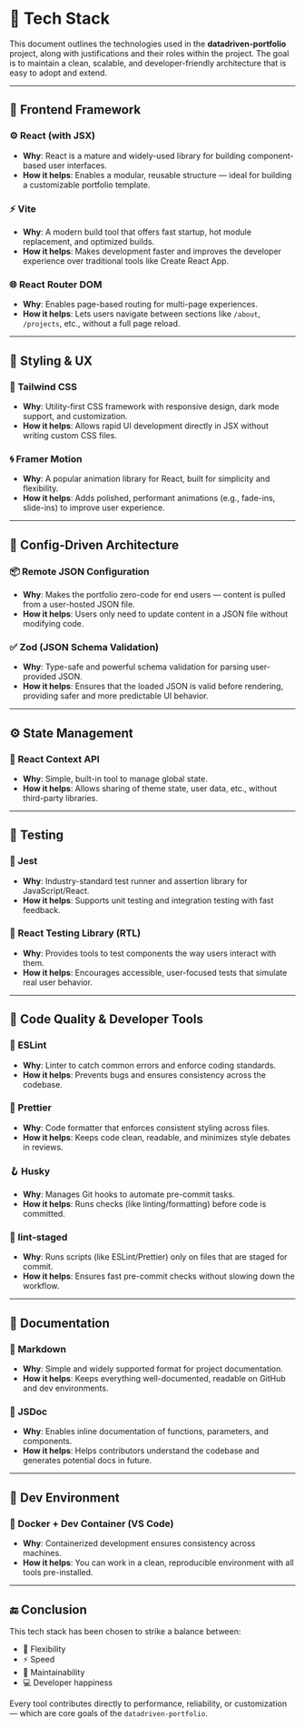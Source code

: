 # 🧰 Tech Stack

This document outlines the technologies used in the **datadriven-portfolio** project, along with justifications and their roles within the project. The goal is to maintain a clean, scalable, and developer-friendly architecture that is easy to adopt and extend.

---

## 🧱 Frontend Framework

### ⚙️ React (with JSX)

- **Why**: React is a mature and widely-used library for building component-based user interfaces.
- **How it helps**: Enables a modular, reusable structure — ideal for building a customizable portfolio template.

### ⚡ Vite

- **Why**: A modern build tool that offers fast startup, hot module replacement, and optimized builds.
- **How it helps**: Makes development faster and improves the developer experience over traditional tools like Create React App.

### 🌐 React Router DOM

- **Why**: Enables page-based routing for multi-page experiences.
- **How it helps**: Lets users navigate between sections like `/about`, `/projects`, etc., without a full page reload.

---

## 🎨 Styling & UX

### 🎨 Tailwind CSS

- **Why**: Utility-first CSS framework with responsive design, dark mode support, and customization.
- **How it helps**: Allows rapid UI development directly in JSX without writing custom CSS files.

### 🌀 Framer Motion

- **Why**: A popular animation library for React, built for simplicity and flexibility.
- **How it helps**: Adds polished, performant animations (e.g., fade-ins, slide-ins) to improve user experience.

---

## 🧩 Config-Driven Architecture

### 📦 Remote JSON Configuration

- **Why**: Makes the portfolio zero-code for end users — content is pulled from a user-hosted JSON file.
- **How it helps**: Users only need to update content in a JSON file without modifying code.

### ✅ Zod (JSON Schema Validation)

- **Why**: Type-safe and powerful schema validation for parsing user-provided JSON.
- **How it helps**: Ensures that the loaded JSON is valid before rendering, providing safer and more predictable UI behavior.

---

## ⚙️ State Management

### 🧠 React Context API

- **Why**: Simple, built-in tool to manage global state.
- **How it helps**: Allows sharing of theme state, user data, etc., without third-party libraries.

---

## 🧪 Testing

### 🧪 Jest

- **Why**: Industry-standard test runner and assertion library for JavaScript/React.
- **How it helps**: Supports unit testing and integration testing with fast feedback.

### 🧪 React Testing Library (RTL)

- **Why**: Provides tools to test components the way users interact with them.
- **How it helps**: Encourages accessible, user-focused tests that simulate real user behavior.

---

## 🧹 Code Quality & Developer Tools

### 🧼 ESLint

- **Why**: Linter to catch common errors and enforce coding standards.
- **How it helps**: Prevents bugs and ensures consistency across the codebase.

### 🧼 Prettier

- **Why**: Code formatter that enforces consistent styling across files.
- **How it helps**: Keeps code clean, readable, and minimizes style debates in reviews.

### 🪝 Husky

- **Why**: Manages Git hooks to automate pre-commit tasks.
- **How it helps**: Runs checks (like linting/formatting) before code is committed.

### 🧹 lint-staged

- **Why**: Runs scripts (like ESLint/Prettier) only on files that are staged for commit.
- **How it helps**: Ensures fast pre-commit checks without slowing down the workflow.

---

## 📝 Documentation

### 📘 Markdown

- **Why**: Simple and widely supported format for project documentation.
- **How it helps**: Keeps everything well-documented, readable on GitHub and dev environments.

### 💬 JSDoc

- **Why**: Enables inline documentation of functions, parameters, and components.
- **How it helps**: Helps contributors understand the codebase and generates potential docs in future.

---

## 🐳 Dev Environment

### 🐳 Docker + Dev Container (VS Code)

- **Why**: Containerized development ensures consistency across machines.
- **How it helps**: You can work in a clean, reproducible environment with all tools pre-installed.

---

## 🔚 Conclusion

This tech stack has been chosen to strike a balance between:

- 🧩 Flexibility
- ⚡ Speed
- 🧪 Maintainability
- 💻 Developer happiness

Every tool contributes directly to performance, reliability, or customization — which are core goals of the `datadriven-portfolio`.
